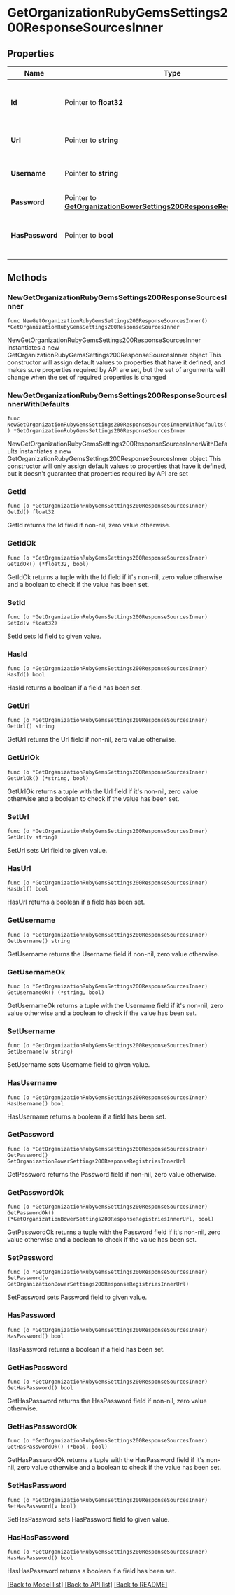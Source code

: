 # GetOrganizationRubyGemsSettings200ResponseSourcesInner

## Properties

Name | Type | Description | Notes
------------ | ------------- | ------------- | -------------
**Id** | Pointer to **float32** | UUID of the gem server (For FOSSA internal usage) | [optional] 
**Url** | Pointer to **string** | URL of the external gem server | [optional] 
**Username** | Pointer to **string** | Username for authenticating to the gem server | [optional] 
**Password** | Pointer to [**GetOrganizationBowerSettings200ResponseRegistriesInnerUrl**](GetOrganizationBowerSettings200ResponseRegistriesInnerUrl.md) |  | [optional] 
**HasPassword** | Pointer to **bool** | Used when an existing password is obfuscated in the response | [optional] [readonly] 

## Methods

### NewGetOrganizationRubyGemsSettings200ResponseSourcesInner

`func NewGetOrganizationRubyGemsSettings200ResponseSourcesInner() *GetOrganizationRubyGemsSettings200ResponseSourcesInner`

NewGetOrganizationRubyGemsSettings200ResponseSourcesInner instantiates a new GetOrganizationRubyGemsSettings200ResponseSourcesInner object
This constructor will assign default values to properties that have it defined,
and makes sure properties required by API are set, but the set of arguments
will change when the set of required properties is changed

### NewGetOrganizationRubyGemsSettings200ResponseSourcesInnerWithDefaults

`func NewGetOrganizationRubyGemsSettings200ResponseSourcesInnerWithDefaults() *GetOrganizationRubyGemsSettings200ResponseSourcesInner`

NewGetOrganizationRubyGemsSettings200ResponseSourcesInnerWithDefaults instantiates a new GetOrganizationRubyGemsSettings200ResponseSourcesInner object
This constructor will only assign default values to properties that have it defined,
but it doesn't guarantee that properties required by API are set

### GetId

`func (o *GetOrganizationRubyGemsSettings200ResponseSourcesInner) GetId() float32`

GetId returns the Id field if non-nil, zero value otherwise.

### GetIdOk

`func (o *GetOrganizationRubyGemsSettings200ResponseSourcesInner) GetIdOk() (*float32, bool)`

GetIdOk returns a tuple with the Id field if it's non-nil, zero value otherwise
and a boolean to check if the value has been set.

### SetId

`func (o *GetOrganizationRubyGemsSettings200ResponseSourcesInner) SetId(v float32)`

SetId sets Id field to given value.

### HasId

`func (o *GetOrganizationRubyGemsSettings200ResponseSourcesInner) HasId() bool`

HasId returns a boolean if a field has been set.

### GetUrl

`func (o *GetOrganizationRubyGemsSettings200ResponseSourcesInner) GetUrl() string`

GetUrl returns the Url field if non-nil, zero value otherwise.

### GetUrlOk

`func (o *GetOrganizationRubyGemsSettings200ResponseSourcesInner) GetUrlOk() (*string, bool)`

GetUrlOk returns a tuple with the Url field if it's non-nil, zero value otherwise
and a boolean to check if the value has been set.

### SetUrl

`func (o *GetOrganizationRubyGemsSettings200ResponseSourcesInner) SetUrl(v string)`

SetUrl sets Url field to given value.

### HasUrl

`func (o *GetOrganizationRubyGemsSettings200ResponseSourcesInner) HasUrl() bool`

HasUrl returns a boolean if a field has been set.

### GetUsername

`func (o *GetOrganizationRubyGemsSettings200ResponseSourcesInner) GetUsername() string`

GetUsername returns the Username field if non-nil, zero value otherwise.

### GetUsernameOk

`func (o *GetOrganizationRubyGemsSettings200ResponseSourcesInner) GetUsernameOk() (*string, bool)`

GetUsernameOk returns a tuple with the Username field if it's non-nil, zero value otherwise
and a boolean to check if the value has been set.

### SetUsername

`func (o *GetOrganizationRubyGemsSettings200ResponseSourcesInner) SetUsername(v string)`

SetUsername sets Username field to given value.

### HasUsername

`func (o *GetOrganizationRubyGemsSettings200ResponseSourcesInner) HasUsername() bool`

HasUsername returns a boolean if a field has been set.

### GetPassword

`func (o *GetOrganizationRubyGemsSettings200ResponseSourcesInner) GetPassword() GetOrganizationBowerSettings200ResponseRegistriesInnerUrl`

GetPassword returns the Password field if non-nil, zero value otherwise.

### GetPasswordOk

`func (o *GetOrganizationRubyGemsSettings200ResponseSourcesInner) GetPasswordOk() (*GetOrganizationBowerSettings200ResponseRegistriesInnerUrl, bool)`

GetPasswordOk returns a tuple with the Password field if it's non-nil, zero value otherwise
and a boolean to check if the value has been set.

### SetPassword

`func (o *GetOrganizationRubyGemsSettings200ResponseSourcesInner) SetPassword(v GetOrganizationBowerSettings200ResponseRegistriesInnerUrl)`

SetPassword sets Password field to given value.

### HasPassword

`func (o *GetOrganizationRubyGemsSettings200ResponseSourcesInner) HasPassword() bool`

HasPassword returns a boolean if a field has been set.

### GetHasPassword

`func (o *GetOrganizationRubyGemsSettings200ResponseSourcesInner) GetHasPassword() bool`

GetHasPassword returns the HasPassword field if non-nil, zero value otherwise.

### GetHasPasswordOk

`func (o *GetOrganizationRubyGemsSettings200ResponseSourcesInner) GetHasPasswordOk() (*bool, bool)`

GetHasPasswordOk returns a tuple with the HasPassword field if it's non-nil, zero value otherwise
and a boolean to check if the value has been set.

### SetHasPassword

`func (o *GetOrganizationRubyGemsSettings200ResponseSourcesInner) SetHasPassword(v bool)`

SetHasPassword sets HasPassword field to given value.

### HasHasPassword

`func (o *GetOrganizationRubyGemsSettings200ResponseSourcesInner) HasHasPassword() bool`

HasHasPassword returns a boolean if a field has been set.


[[Back to Model list]](../README.md#documentation-for-models) [[Back to API list]](../README.md#documentation-for-api-endpoints) [[Back to README]](../README.md)


